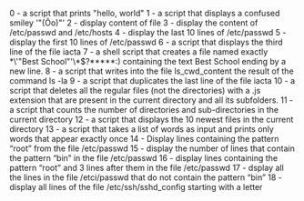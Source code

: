 0 - a script that prints "hello, world"
1 - a script that displays a confused smiley '"(Ôo)"\'
2 - display content of file 
3 - display the content of /etc/passwd and /etc/hosts
4 - display the last 10 lines of /etc/passwd
5 - display the first 10 lines of /etc/passwd
6 -  a script that displays the third line of the file iacta
7 - a shell script that creates a file named exactly \*\\'"Best School"\'\\*$\?\*\*\*\*\*:) containing the text Best School ending by a new line.
8 - a script that writes into the file ls_cwd_content the result of the command ls -la
9 - a script that duplicates the last line of the file iacta
10 - a script that deletes all the regular files (not the directories) with a .js extension that are present in the current directory and all its subfolders.
11 - a script that counts the number of directories and sub-directories in the current directory
12 - a script that displays the 10 newest files in the current directory
13 - a script that takes a list of words as input and prints only words that appear exactly once
14 - Display lines containing the pattern “root” from the file /etc/passwd
15 - display the number of lines that contain the pattern “bin” in the file /etc/passwd
16 - display lines containing the pattern “root” and 3 lines after them in the file /etc/passwd
17 - dsplay all the lines in the file /etci/passwd that do not contain the pattern “bin”
18 - display all lines of the file /etc/ssh/sshd_config starting with a letter
